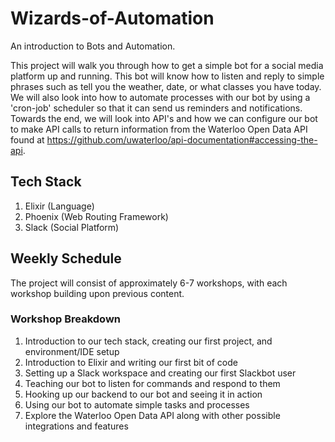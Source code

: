 # Wizards-of-Automation
An introduction to Bots and Automation. 

This project will walk you through how to get a simple bot for a social media platform up and running. This bot will know how to listen and reply to simple phrases such as tell you the weather, date, or what classes you have today. We will also look into how to automate processes with our bot by using a 'cron-job' scheduler so that it can send us reminders and notifications. Towards the end, we will look into API's and how we can configure our bot to make API calls to return information from the Waterloo Open Data API found at https://github.com/uwaterloo/api-documentation#accessing-the-api.


## Tech Stack

1. Elixir (Language)
2. Phoenix (Web Routing Framework)
3. Slack (Social Platform)



## Weekly Schedule

The project will consist of approximately 6-7 workshops, with each workshop building upon previous content.

### Workshop Breakdown

1. Introduction to our tech stack, creating our first project, and environment/IDE setup
2. Introduction to Elixir and writing our first bit of code
3. Setting up a Slack workspace and creating our first Slackbot user
4. Teaching our bot to listen for commands and respond to them
5. Hooking up our backend to our bot and seeing it in action
6. Using our bot to automate simple tasks and processes
7. Explore the Waterloo Open Data API along with other possible integrations and features

 
